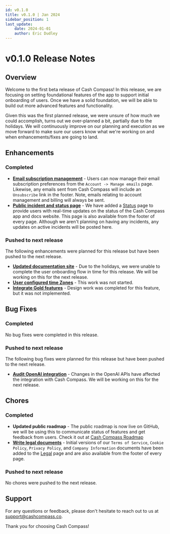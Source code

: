 ```yaml
---
id: v0.1.0
title: v0.1.0 | Jan 2024
sidebar_position: 1
last_update:
    date: 2024-01-01
    author: Eric Dudley
---
```


# v0.1.0 Release Notes

## Overview

Welcome to the first beta release of Cash Compass! In this release, we are focusing on setting foundational features of the app to support initial onboarding of users. Once we have a solid foundation, we will be able to build out more advanced features and functionality.

Given this was the first planned release, we were unsure of how much we could accomplish, turns out we over-planned a bit, partially due to the holidays. We will continuously improve on our planning and execution as we move forward to make sure our users know what we're working on and when enhancements/fixes are going to land.

## Enhancements

### Completed

- [**Email subscription management**](https://github.com/ericdudley/cash-compass-docs/issues/5) - Users can now manage their email subscription preferences from the `Account -> Manage emails` page. Likewise, any emails sent from Cash Compass will include an `Unsubscribe` link in the footer. Note, emails relating to account management and billing will always be sent.
- [**Public incident and status page**](https://github.com/ericdudley/cash-compass-docs/issues/9) - We have added a [Status](https://status.cashcompass.co) page to provide users with real-time updates on the status of the Cash Compass app and docs website. This page is also available from the footer of every page. Although we aren't planning on having any incidents, any updates on active incidents will be posted here.

### Pushed to next release

The following enhancements were planned for this release but have been pushed to the next release.

- [**Updated documentation site**](https://github.com/ericdudley/cash-compass-docs/issues/8) - Due to the holidays, we were unable to complete the user onboarding flow in time for this release. We will be working on this for the next release.
- [**User configured time Zones**](https://github.com/ericdudley/cash-compass-docs/issues/4) - This work was not started.
- [**Integrate Gold features**](https://github.com/ericdudley/cash-compass-docs/issues/7) - Design work was completed for this feature, but it was not implemented.

## Bug Fixes

### Completed

No bug fixes were completed in this release.

### Pushed to next release

The following bug fixes were planned for this release but have been pushed to the next release.

- [**Audit OpenAI integration**](https://github.com/ericdudley/cash-compass-docs/issues/11) - Changes in the OpenAI APIs have affected the integration with Cash Compass. We will be working on this for the next release.

## Chores

### Completed

- **Updated public roadmap** - The public roadmap is now live on GitHub, we will be using this to communicate status of features and get feedback from users. Check it out at [Cash Compass Roadmap](https://github.com/users/ericdudley/projects/1/views/1?pane=info)
- [**Write legal documents**](https://github.com/ericdudley/cash-compass-docs/issues/3) - Initial versions of our `Terms of Service`, `Cookie Policy`, `Privacy Policy`, and `Company Information` documents have been added to the [Legal](https://docs.cashcompass.co/legal/) page and are also available from the footer of every page.

### Pushed to next release

No chores were pushed to the next release.

## Support

For any questions or feedback, please don't hesitate to reach out to us at [support@cashcompass.co](mailto:support@cashcompass.co).

Thank you for choosing Cash Compass!
